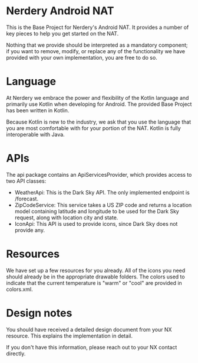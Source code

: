 # Nerdery Android NAT

This is the Base Project for Nerdery's Android NAT.
It provides a number of key pieces to help you get started on the NAT.

Nothing that we provide should be interpreted as a mandatory component;
if you want to remove, modify, or replace any of the functionality we have
provided with your own implementation, you are free to do so.

# Language

At Nerdery we embrace the power and flexibility of the Kotlin language and 
primarily use Kotlin when developing for Android. The provided Base Project
has been written in Kotlin.

Because Kotlin is new to the industry, we ask that you use the language that 
you are most comfortable with for your portion of the NAT. Kotlin is fully 
interoperable with Java.

# APIs

The api package contains an ApiServicesProvider, which provides access to two API classes:

* WeatherApi: This is the Dark Sky API. The only implemented endpoint is /forecast.
* ZipCodeService: This service takes a US ZIP code and returns a location model containing latitude
and longitude to be used for the Dark Sky request, along with location city and state.
* IconApi: This API is used to provide icons, since Dark Sky does not provide any.

# Resources

We have set up a few resources for you already.
All of the icons you need should already be in the appropriate drawable folders.
The colors used to indicate that the current temperature is "warm" or "cool"
are provided in colors.xml.

# Design notes
You should have received a detailed design document from your NX resource.  This explains the implementation in detail.

If you don't have this information, please reach out to your NX contact directly.
